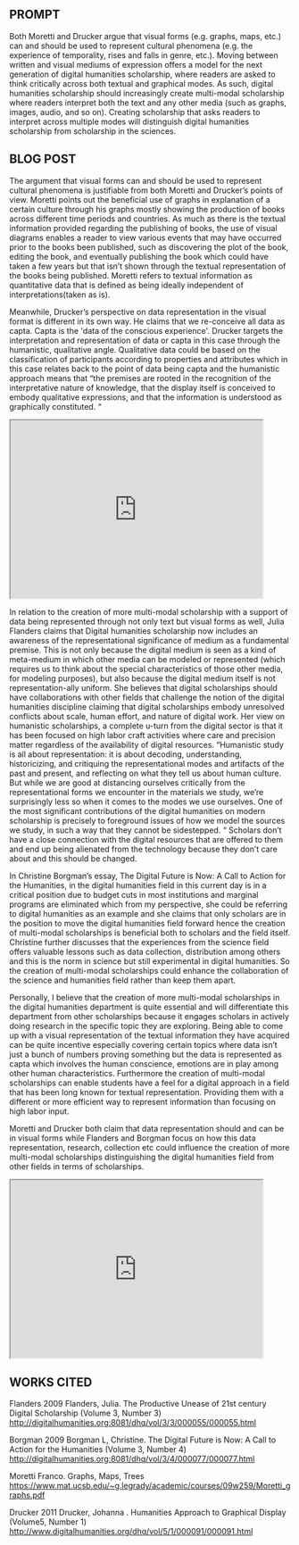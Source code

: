 ## PROMPT
Both Moretti and Drucker argue that visual forms (e.g. graphs, maps, etc.) can and should be used to represent cultural phenomena (e.g. the experience of temporality, rises and falls in genre, etc.). Moving between written and visual mediums of expression offers a model for the next generation of digital humanities scholarship, where readers are asked to think critically across both textual and graphical modes. As such, digital humanities scholarship should increasingly create multi-modal scholarship where readers interpret both the text and any other media (such as graphs, images, audio, and so on). Creating scholarship that asks readers to interpret across multiple modes will distinguish digital humanities scholarship from scholarship in the sciences. 



## BLOG POST
The argument that visual forms can and should be used to represent cultural phenomena is justifiable from both Moretti and Drucker’s points of view.  Moretti points out the beneficial use of graphs in explanation of a certain culture through his graphs mostly showing the production of books across different time periods and countries. As much as there is the textual information provided regarding the publishing of books, the use of visual diagrams enables a reader to view various events that may have occurred prior to the books been published, such as discovering the plot of the book, editing the book, and eventually publishing the book which could have taken a few years but that isn’t shown through the textual representation of the books being published. Moretti refers to textual information as quantitative data that is defined as being ideally independent of interpretations(taken as is). 

Meanwhile, Drucker’s perspective on data representation in the visual format is different in its own way. He claims that we re-conceive all data as capta.  Capta is the 'data of the conscious experience'.  Drucker targets the interpretation and representation of data or capta in this case through the humanistic, qualitative angle. Qualitative data could be based on the classification of participants according to properties and attributes which in this case relates back to the point of data being capta and the humanistic approach means that “the premises are rooted in the recognition of the interpretative nature of knowledge, that the display itself is conceived to embody qualitative expressions, and that the information is understood as graphically constituted. “

<!--	Exported from Voyant Tools (voyant-tools.org).
The iframe src attribute below uses a relative protocol to better function with both
http and https sites, but if you're embedding this into a local web page (file protocol)
you should add an explicit protocol (https if you're using voyant-tools.org, otherwise
it depends on this server.
Feel free to change the height and width values or other styling below: -->
<iframe style='width: 452px; height: 319px;' src='https://voyant-tools.org/tool/Cirrus/?visible=85&corpus=f6de325c22300e43bf4583bf2a892b0f'></iframe>

In relation to the creation of more multi-modal scholarship with a support of data being represented through not only text but visual forms as well, Julia Flanders claims that  Digital humanities scholarship now includes an awareness of the representational significance of medium as a fundamental premise. This is not only because the digital medium is seen as a kind of meta-medium in which other media can be modeled or represented (which requires us to think about the special characteristics of those other media, for modeling purposes), but also because the digital medium itself is not representation-ally  uniform. She believes that digital scholarships should have collaborations with other fields that challenge the notion of the digital humanities discipline claiming that digital scholarships embody unresolved conflicts about scale, human effort, and nature of digital work. Her view on humanistic scholarships, a complete u-turn from the digital sector is that it has been focused on high labor craft activities where care and precision matter regardless of the availability of digital resources. “Humanistic study is all about representation: it is about decoding, understanding, historicizing, and critiquing the representational modes and artifacts of the past and present, and reflecting on what they tell us about human culture. But while we are good at distancing ourselves critically from the representational forms we encounter in the materials we study, we’re surprisingly less so when it comes to the modes we use ourselves. One of the most significant contributions of the digital humanities on modern scholarship is precisely to foreground issues of how we model the sources we study, in such a way that they cannot be sidestepped. “  Scholars don’t have a close connection with the digital resources that are offered to them and end up being alienated from the technology because they don’t care about and this should be changed.

In Christine Borgman’s essay, The Digital Future is Now: A Call to Action for the Humanities, in the digital humanities field in this current day is in a critical position due to budget cuts in most institutions and marginal programs are eliminated which from my perspective, she could be referring to digital humanities as an example and she claims that only scholars are in the position to move the digital humanities field forward hence the creation of multi-modal scholarships is beneficial both to scholars and the field itself. Christine further discusses that the experiences from the science field offers valuable lessons such as data collection, distribution among others and this is the norm in science but still experimental in digital humanities. So the creation of multi-modal scholarships could enhance the collaboration of the science and humanities field rather than keep them apart.

Personally, I believe that the creation of more multi-modal scholarships in the digital humanities department is quite essential and will differentiate this department from other scholarships because it engages scholars in actively doing research in the specific topic they are exploring. Being able to come up with a visual representation of the textual information they have acquired can be quite incentive especially covering certain topics where data isn’t just a bunch of  numbers proving something but the data is represented as capta which involves the human conscience, emotions are in play among other human characteristics. Furthermore the creation of multi-modal scholarships can enable students have a feel for a digital approach in a field that has been long known for textual representation. Providing them with a different or more efficient way to represent information than focusing on high labor input. 

Moretti and Drucker both claim that data representation should and can be in visual forms while Flanders and Borgman focus on how this data representation, research, collection etc could influence the creation of more multi-modal scholarships distinguishing the digital humanities field from other fields in terms of scholarships.

<!--	Exported from Voyant Tools (voyant-tools.org).
The iframe src attribute below uses a relative protocol to better function with both
http and https sites, but if you're embedding this into a local web page (file protocol)
you should add an explicit protocol (https if you're using voyant-tools.org, otherwise
it depends on this server.
Feel free to change the height and width values or other styling below: -->
<iframe style='width: 452px; height: 319px;' src='https://voyant-tools.org/tool/Trends/?query=humanities&query=digital&query=graphs&query=scholarship&corpus=f6de325c22300e43bf4583bf2a892b0f'></iframe>

## WORKS CITED
Flanders 2009 Flanders, Julia. The Productive Unease of 21st century Digital Scholarship (Volume 3, Number 3)
http://digitalhumanities.org:8081/dhq/vol/3/3/000055/000055.html 

Borgman 2009 Borgman L, Christine. The Digital  Future is Now: A Call to Action for the Humanities  (Volume 3, Number 4)
http://digitalhumanities.org:8081/dhq/vol/3/4/000077/000077.html 

Moretti Franco. Graphs, Maps, Trees 
https://www.mat.ucsb.edu/~g.legrady/academic/courses/09w259/Moretti_graphs.pdf 


Drucker 2011 Drucker, Johanna . Humanities Approach to Graphical Display (Volume5, Number 1)
http://www.digitalhumanities.org/dhq/vol/5/1/000091/000091.html 
<!--You can use the [editor on GitHub](https://github.com/Jeanrogo/IASC-2P02/edit/master/index.md) to maintain and preview the content for your website in Markdown files.

<!--Whenever you commit to this repository, GitHub Pages will run [Jekyll](https://jekyllrb.com/) to rebuild the pages in your site, from the content in your Markdown files.

<!--	Exported from Voyant Tools (voyant-tools.org).
The iframe src attribute below uses a relative protocol to better function with both
http and https sites, but if you're embedding this into a local web page (file protocol)
you should add an explicit protocol (https if you're using voyant-tools.org, otherwise
it depends on this server.
Feel free to change the height and width values or other styling below: -->

<!--### Jekyll Themes

<!--Your Pages site will use the layout and styles from the Jekyll theme you have selected in your [repository settings](https://github.com/Jeanrogo/IASC-2P02/settings). The name of this theme is saved in the Jekyll `_config.yml` configuration file.

<!--### Support or Contact

<!--Having trouble with Pages? Check out our [documentation](https://help.github.com/categories/github-pages-basics/) or [contact support](https://github.com/contact) and we’ll help you sort it out.
